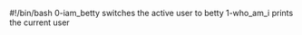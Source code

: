 #!/bin/bash                                                                           0-iam_betty switches the active user to betty
1-who_am_i prints the current user
